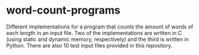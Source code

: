 # word-count-programs
Different implementations for a program that counts the amount of words of each length in an input file. Two of the implementations are written in C (using static and dynamic memory, respectively) and the third is written in Python. There are also 10 test input files provided in this repository.
